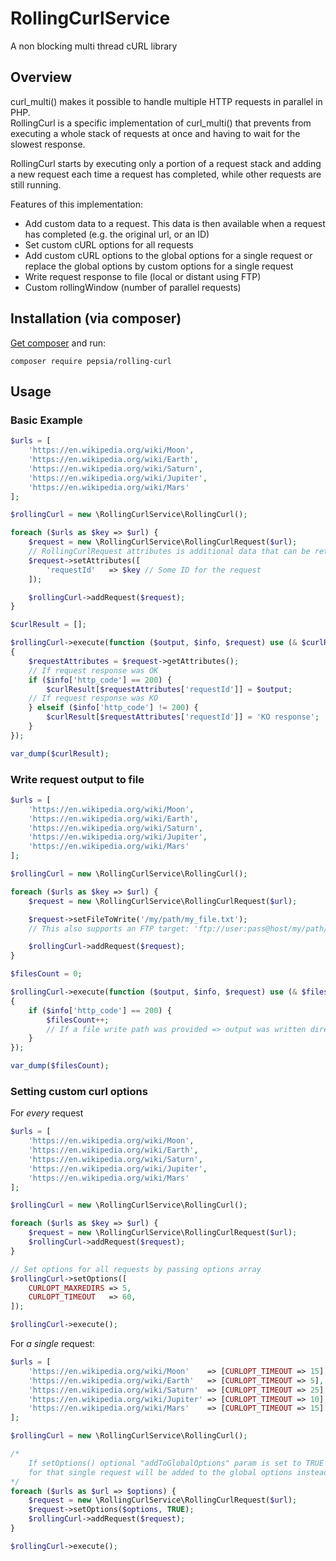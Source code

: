 # RollingCurlService

A non blocking multi thread cURL library


## Overview

curl_multi() makes it possible to handle multiple HTTP requests in parallel in PHP.  
RollingCurl is a specific implementation of curl_multi() that prevents from executing a whole stack of requests at once and having to wait for the slowest response.


RollingCurl starts by executing only a portion of a request stack and adding a new request each time a request has completed, while other requests are still running.

Features of this implementation:

* Add custom data to a request. This data is then available when a request has completed (e.g. the original url, or an ID)
* Set custom cURL options for all requests
* Add custom cURL options to the global options for a single request or replace the global options by custom options for a single request
* Write request response to file (local or distant using FTP)
* Custom rollingWindow (number of parallel requests)


## Installation (via composer)

[Get composer](http://getcomposer.org/doc/00-intro.md) and run:

```
composer require pepsia/rolling-curl
```

## Usage

### Basic Example

```php
$urls = [
    'https://en.wikipedia.org/wiki/Moon',
    'https://en.wikipedia.org/wiki/Earth',
    'https://en.wikipedia.org/wiki/Saturn',
    'https://en.wikipedia.org/wiki/Jupiter',
    'https://en.wikipedia.org/wiki/Mars'
];

$rollingCurl = new \RollingCurlService\RollingCurl();

foreach ($urls as $key => $url) {
    $request = new \RollingCurlService\RollingCurlRequest($url);
    // RollingCurlRequest attributes is additional data that can be retrieved in curl callback
    $request->setAttributes([
        'requestId'   => $key // Some ID for the request
    ]);

    $rollingCurl->addRequest($request);
}

$curlResult = [];

$rollingCurl->execute(function ($output, $info, $request) use (& $curlResult)
{
    $requestAttributes = $request->getAttributes();
    // If request response was OK
    if ($info['http_code'] == 200) {
        $curlResult[$requestAttributes['requestId']] = $output;
    // If request response was KO
    } elseif ($info['http_code'] != 200) {
        $curlResult[$requestAttributes['requestId']] = 'KO response';
    }
});

var_dump($curlResult);
```

### Write request output to file


```php
$urls = [
    'https://en.wikipedia.org/wiki/Moon',
    'https://en.wikipedia.org/wiki/Earth',
    'https://en.wikipedia.org/wiki/Saturn',
    'https://en.wikipedia.org/wiki/Jupiter',
    'https://en.wikipedia.org/wiki/Mars'
];

$rollingCurl = new \RollingCurlService\RollingCurl();

foreach ($urls as $key => $url) {
    $request = new \RollingCurlService\RollingCurlRequest($url);

    $request->setFileToWrite('/my/path/my_file.txt'); 
    // This also supports an FTP target: 'ftp://user:pass@host/my/path/my_video.mp4'

    $rollingCurl->addRequest($request);
}

$filesCount = 0;

$rollingCurl->execute(function ($output, $info, $request) use (& $filesCount)
{
    if ($info['http_code'] == 200) {
        $filesCount++;
        // If a file write path was provided => output was written directly to file
    } 
});

var_dump($filesCount);
```

### Setting custom curl options

For *every* request

```php
$urls = [
    'https://en.wikipedia.org/wiki/Moon',
    'https://en.wikipedia.org/wiki/Earth',
    'https://en.wikipedia.org/wiki/Saturn',
    'https://en.wikipedia.org/wiki/Jupiter',
    'https://en.wikipedia.org/wiki/Mars'
];

$rollingCurl = new \RollingCurlService\RollingCurl();

foreach ($urls as $key => $url) {
    $request = new \RollingCurlService\RollingCurlRequest($url);
    $rollingCurl->addRequest($request);
}

// Set options for all requests by passing options array
$rollingCurl->setOptions([
    CURLOPT_MAXREDIRS => 5,
    CURLOPT_TIMEOUT   => 60,
]);

$rollingCurl->execute();
```

For *a single* request:

```php
$urls = [
    'https://en.wikipedia.org/wiki/Moon'    => [CURLOPT_TIMEOUT => 15],
    'https://en.wikipedia.org/wiki/Earth'   => [CURLOPT_TIMEOUT => 5],
    'https://en.wikipedia.org/wiki/Saturn'  => [CURLOPT_TIMEOUT => 25],
    'https://en.wikipedia.org/wiki/Jupiter' => [CURLOPT_TIMEOUT => 10],
    'https://en.wikipedia.org/wiki/Mars'    => [CURLOPT_TIMEOUT => 15]
];

$rollingCurl = new \RollingCurlService\RollingCurl();

/*
    If setOptions() optional "addToGlobalOptions" param is set to TRUE the cURL options 
    for that single request will be added to the global options instead of replacing them.
*/
foreach ($urls as $url => $options) {
    $request = new \RollingCurlService\RollingCurlRequest($url);
    $request->setOptions($options, TRUE);
    $rollingCurl->addRequest($request);
}

$rollingCurl->execute();
```



